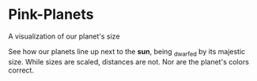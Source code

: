 # Pink-Planets
A visualization of our planet's size

See how our planets line up next to the **sun**, being <sub>dwarfed</sub> by its majestic size. While sizes are scaled, distances are not. Nor are the planet's colors correct.
